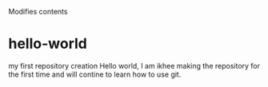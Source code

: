 Modifies contents


# hello-world
my first repository creation
Hello world,
I am ikhee making the repository for the first time and will contine to learn how to use git.
